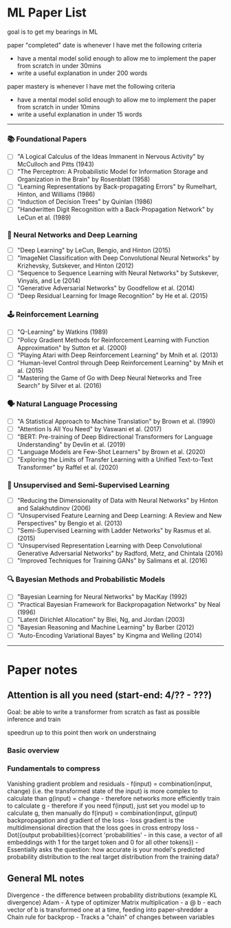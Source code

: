 # ML Paper List
goal is to get my bearings in ML

paper "completed" date is whenever I have met the following criteria
- have a mental model solid enough to allow me to implement the paper from scratch in under 30mins
- write a useful explanation in under 200 words
	
paper mastery is whenever I have met the following criteria
- have a mental model solid enough to allow me to implement the paper from scratch in under 10mins
- write a useful explanation in under 15 words


---

### 📚 Foundational Papers
- [ ] "A Logical Calculus of the Ideas Immanent in Nervous Activity" by McCulloch and Pitts (1943)
- [ ] "The Perceptron: A Probabilistic Model for Information Storage and Organization in the Brain" by Rosenblatt (1958)
- [ ] "Learning Representations by Back-propagating Errors" by Rumelhart, Hinton, and Williams (1986)
- [ ] "Induction of Decision Trees" by Quinlan (1986)
- [ ] "Handwritten Digit Recognition with a Back-Propagation Network" by LeCun et al. (1989)

### 🧠 Neural Networks and Deep Learning
- [ ] "Deep Learning" by LeCun, Bengio, and Hinton (2015)
- [ ] "ImageNet Classification with Deep Convolutional Neural Networks" by Krizhevsky, Sutskever, and Hinton (2012)
- [ ] "Sequence to Sequence Learning with Neural Networks" by Sutskever, Vinyals, and Le (2014)
- [ ] "Generative Adversarial Networks" by Goodfellow et al. (2014)
- [ ] "Deep Residual Learning for Image Recognition" by He et al. (2015)

### 🕹️ Reinforcement Learning
- [ ] "Q-Learning" by Watkins (1989)
- [ ] "Policy Gradient Methods for Reinforcement Learning with Function Approximation" by Sutton et al. (2000)
- [ ] "Playing Atari with Deep Reinforcement Learning" by Mnih et al. (2013)
- [ ] "Human-level Control through Deep Reinforcement Learning" by Mnih et al. (2015)
- [ ] "Mastering the Game of Go with Deep Neural Networks and Tree Search" by Silver et al. (2016)

### 🗣️ Natural Language Processing
- [ ] "A Statistical Approach to Machine Translation" by Brown et al. (1990)
- [ ] "Attention Is All You Need" by Vaswani et al. (2017)
- [ ] "BERT: Pre-training of Deep Bidirectional Transformers for Language Understanding" by Devlin et al. (2019)
- [ ] "Language Models are Few-Shot Learners" by Brown et al. (2020)
- [ ] "Exploring the Limits of Transfer Learning with a Unified Text-to-Text Transformer" by Raffel et al. (2020)

### 🧪 Unsupervised and Semi-Supervised Learning
- [ ] "Reducing the Dimensionality of Data with Neural Networks" by Hinton and Salakhutdinov (2006)
- [ ] "Unsupervised Feature Learning and Deep Learning: A Review and New Perspectives" by Bengio et al. (2013)
- [ ] "Semi-Supervised Learning with Ladder Networks" by Rasmus et al. (2015)
- [ ] "Unsupervised Representation Learning with Deep Convolutional Generative Adversarial Networks" by Radford, Metz, and Chintala (2016)
- [ ] "Improved Techniques for Training GANs" by Salimans et al. (2016)

### 🔍 Bayesian Methods and Probabilistic Models
- [ ] "Bayesian Learning for Neural Networks" by MacKay (1992)
- [ ] "Practical Bayesian Framework for Backpropagation Networks" by Neal (1996)
- [ ] "Latent Dirichlet Allocation" by Blei, Ng, and Jordan (2003)
- [ ] "Bayesian Reasoning and Machine Learning" by Barber (2012)
- [ ] "Auto-Encoding Variational Bayes" by Kingma and Welling (2014)

---

# Paper notes

## Attention is all you need (start-end: 4/?? - ???)
Goal: be able to write a transformer from scratch as fast as possible
inference and train

speedrun up to this point then work on understnaing


### Basic overview

### Fundamentals to compress
Vanishing gradient problem and residuals
	- f(input) = combination(input, change) (i.e. the transformed state of the input) is more complex to calculate than g(input) = change
	- therefore networks more efficiently train to calculate g
	- therefore if you need f(input), just set you model up to calculate g, then manually do f(input) = combination(input, g(input)
backpropagation and gradient of the loss
	- loss gradient is the multidimensional direction that the loss goes in
cross entropy loss
	- Dot({output probabilities}{correct 'probabilities' - in this case, a vector of all embeddings with 1 for the target token and 0 for all other tokens})
	- Essentially asks the question: how accurate is your model's predicted probability distribution to the real target distribution from the training data?



## General ML notes
Divergence
	- the difference between probability distributions (example KL divergence)
Adam
	- A type of optimizer
Matrix multiplication
	- a @ b
	- each vector of b is transformed one at a time, feeding into paper-shredder a
Chain rule for backprop
	- Tracks a "chain" of changes between variables